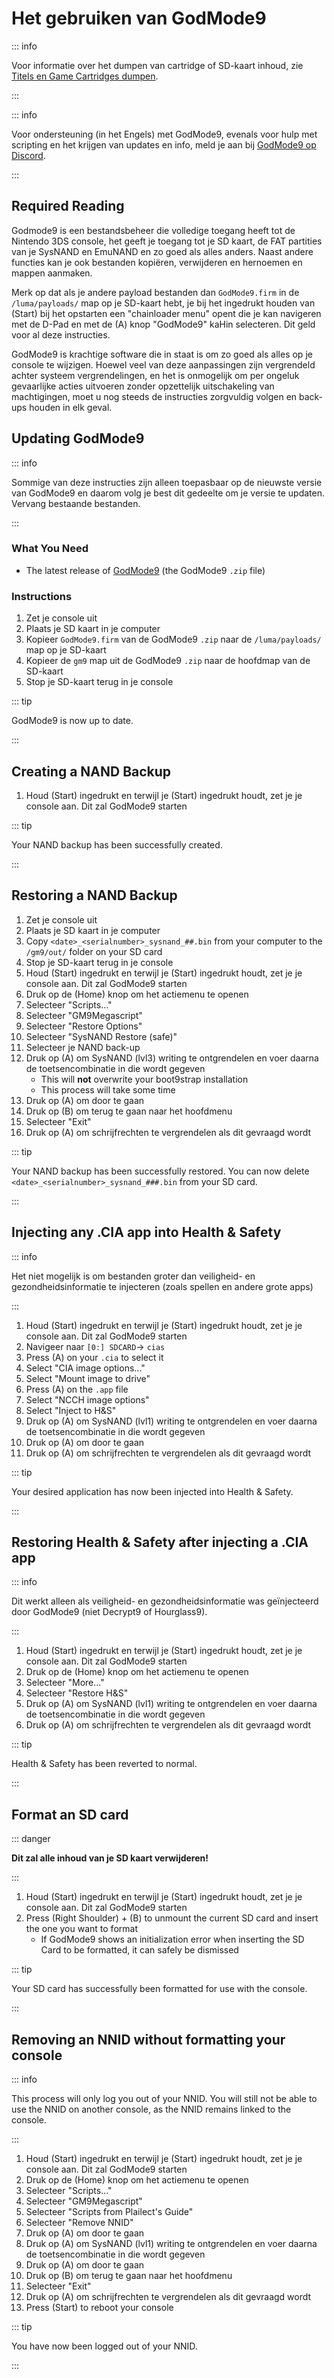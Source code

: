 # Het gebruiken van GodMode9

::: info

Voor informatie over het dumpen van cartridge of SD-kaart inhoud, zie [Titels en Game Cartridges dumpen](dumping-titles-and-game-cartridges).

:::

::: info

Voor ondersteuning (in het Engels) met GodMode9, evenals voor hulp met scripting en het krijgen van updates en info, meld je aan bij [GodMode9 op Discord](https://discord.gg/BRcbvtFxX4).

:::

## Required Reading

Godmode9 is een bestandsbeheer die volledige toegang heeft tot de Nintendo 3DS console, het geeft je toegang tot je SD kaart, de FAT partities van je SysNAND en EmuNAND en zo goed als alles anders. Naast andere functies kan je ook bestanden kopiëren, verwijderen en hernoemen en mappen aanmaken.

Merk op dat als je andere payload bestanden dan `GodMode9.firm` in de `/luma/payloads/` map op je SD-kaart hebt, je bij het ingedrukt houden van (Start) bij het opstarten een "chainloader menu" opent die je kan navigeren met de D-Pad en met de (A) knop "GodMode9" kaHin selecteren. Dit geld voor al deze instructies.

GodMode9 is krachtige software die in staat is om zo goed als alles op je console te wijzigen. Hoewel veel van deze aanpassingen zijn vergrendeld achter systeem vergrendelingen, en het is onmogelijk om per ongeluk gevaarlijke acties uitvoeren zonder opzettelijk uitschakeling van machtigingen, moet u nog steeds de instructies zorgvuldig volgen en back-ups houden in elk geval.

## Updating GodMode9

::: info

Sommige van deze instructies zijn alleen toepasbaar op de nieuwste versie van GodMode9 en daarom volg je best dit gedeelte om je versie te updaten. Vervang bestaande bestanden.

:::

### What You Need

- The latest release of [GodMode9](https://github.com/d0k3/GodMode9/releases/latest) (the GodMode9 `.zip` file)

### Instructions

1. Zet je console uit
2. Plaats je SD kaart in je computer
3. Kopieer `GodMode9.firm` van de GodMode9 `.zip` naar de `/luma/payloads/` map op je SD-kaart
4. Kopieer de `gm9` map uit de GodMode9 `.zip` naar de hoofdmap van de SD-kaart
5. Stop je SD-kaart terug in je console

::: tip

GodMode9 is now up to date.

:::

## Creating a NAND Backup

1. Houd (Start) ingedrukt en terwijl je (Start) ingedrukt houdt, zet je je console aan. Dit zal GodMode9 starten

<!--@include: ./_include/nand-backup.md -->

::: tip

Your NAND backup has been successfully created.

:::

## Restoring a NAND Backup

1. Zet je console uit
2. Plaats je SD kaart in je computer
3. Copy `<date>_<serialnumber>_sysnand_##.bin` from your computer to the `/gm9/out/` folder on your SD card
4. Stop je SD-kaart terug in je console
5. Houd (Start) ingedrukt en terwijl je (Start) ingedrukt houdt, zet je je console aan. Dit zal GodMode9 starten
6. Druk op de (Home) knop om het actiemenu te openen
7. Selecteer "Scripts..."
8. Selecteer "GM9Megascript"
9. Selecteer "Restore Options"
10. Selecteer "SysNAND Restore (safe)"
11. Selecteer je NAND back-up
12. Druk op (A) om SysNAND (lvl3) writing te ontgrendelen en voer daarna de toetsencombinatie in die wordt gegeven
    - This will **not** overwrite your boot9strap installation
    - This process will take some time
13. Druk op (A) om door te gaan
14. Druk op (B) om terug te gaan naar het hoofdmenu
15. Selecteer "Exit"
16. Druk op (A) om schrijfrechten te vergrendelen als dit gevraagd wordt

::: tip

Your NAND backup has been successfully restored. You can now delete `<date>_<serialnumber>_sysnand_###.bin` from your SD card.

:::

## Injecting any .CIA app into Health & Safety

::: info

Het niet mogelijk is om bestanden groter dan veiligheid- en gezondheidsinformatie te injecteren (zoals spellen en andere grote apps)

:::

1. Houd (Start) ingedrukt en terwijl je (Start) ingedrukt houdt, zet je je console aan. Dit zal GodMode9 starten
2. Navigeer naar `[0:] SDCARD`-> `cias`
3. Press (A) on your `.cia` to select it
4. Select "CIA image options..."
5. Select "Mount image to drive"
6. Press (A) on the `.app` file
7. Select "NCCH image options"
8. Select "Inject to H&S"
9. Druk op (A) om SysNAND (lvl1) writing te ontgrendelen en voer daarna de toetsencombinatie in die wordt gegeven
10. Druk op (A) om door te gaan
11. Druk op (A) om schrijfrechten te vergrendelen als dit gevraagd wordt

::: tip

Your desired application has now been injected into Health & Safety.

:::

## Restoring Health & Safety after injecting a .CIA app

::: info

Dit werkt alleen als veiligheid- en gezondheidsinformatie was geïnjecteerd door GodMode9 (niet Decrypt9 of Hourglass9).

:::

1. Houd (Start) ingedrukt en terwijl je (Start) ingedrukt houdt, zet je je console aan. Dit zal GodMode9 starten
2. Druk op de (Home) knop om het actiemenu te openen
3. Selecteer "More..."
4. Selecteer "Restore H&S"
5. Druk op (A) om SysNAND (lvl1) writing te ontgrendelen en voer daarna de toetsencombinatie in die wordt gegeven
6. Druk op (A) om schrijfrechten te vergrendelen als dit gevraagd wordt

::: tip

Health & Safety has been reverted to normal.

:::

## Format an SD card

::: danger

**Dit zal alle inhoud van je SD kaart verwijderen!**

:::

1. Houd (Start) ingedrukt en terwijl je (Start) ingedrukt houdt, zet je je console aan. Dit zal GodMode9 starten
2. Press (Right Shoulder) + (B) to unmount the current SD card and insert the one you want to format
    - If GodMode9 shows an initialization error when inserting the SD Card to be formatted, it can safely be dismissed

<!--@include: ./_include/format-sd-gm9.md -->

::: tip

Your SD card has successfully been formatted for use with the console.

:::

## Removing an NNID without formatting your console

::: info

This process will only log you out of your NNID. You will still not be able to use the NNID on another console, as the NNID remains linked to the console.

:::

1. Houd (Start) ingedrukt en terwijl je (Start) ingedrukt houdt, zet je je console aan. Dit zal GodMode9 starten
2. Druk op de (Home) knop om het actiemenu te openen
3. Selecteer "Scripts..."
4. Selecteer "GM9Megascript"
5. Selecteer "Scripts from Plailect's Guide"
6. Selecteer "Remove NNID"
7. Druk op (A) om door te gaan
8. Druk op (A) om SysNAND (lvl1) writing te ontgrendelen en voer daarna de toetsencombinatie in die wordt gegeven
9. Druk op (A) om door te gaan
10. Druk op (B) om terug te gaan naar het hoofdmenu
11. Selecteer "Exit"
12. Druk op (A) om schrijfrechten te vergrendelen als dit gevraagd wordt
13. Press (Start) to reboot your console

::: tip

You have now been logged out of your NNID.

:::
